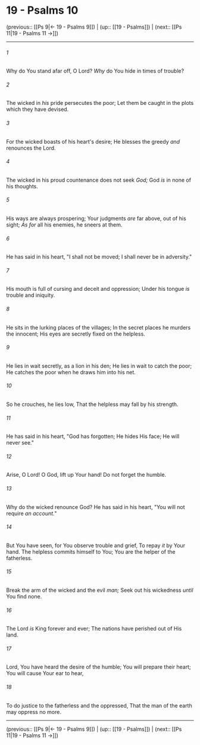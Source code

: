 # 19 - Psalms 10

(previous:: [[Ps 9|← 19 - Psalms 9]]) | (up:: [[19 - Psalms]]) | (next:: [[Ps 11|19 - Psalms 11 →]])

***


###### 1 
Why do You stand afar off, O Lord? _Why_ do You hide in times of trouble? 

###### 2 
The wicked in _his_ pride persecutes the poor; Let them be caught in the plots which they have devised. 

###### 3 
For the wicked boasts of his heart's desire; He blesses the greedy _and_ renounces the Lord. 

###### 4 
The wicked in his proud countenance does not seek _God;_ God _is_ in none of his thoughts. 

###### 5 
His ways are always prospering; Your judgments _are_ far above, out of his sight; _As for_ all his enemies, he sneers at them. 

###### 6 
He has said in his heart, "I shall not be moved; I shall never be in adversity." 

###### 7 
His mouth is full of cursing and deceit and oppression; Under his tongue _is_ trouble and iniquity. 

###### 8 
He sits in the lurking places of the villages; In the secret places he murders the innocent; His eyes are secretly fixed on the helpless. 

###### 9 
He lies in wait secretly, as a lion in his den; He lies in wait to catch the poor; He catches the poor when he draws him into his net. 

###### 10 
So he crouches, he lies low, That the helpless may fall by his strength. 

###### 11 
He has said in his heart, "God has forgotten; He hides His face; He will never see." 

###### 12 
Arise, O Lord! O God, lift up Your hand! Do not forget the humble. 

###### 13 
Why do the wicked renounce God? He has said in his heart, "You will not require _an account._" 

###### 14 
But You have seen, for You observe trouble and grief, To repay _it_ by Your hand. The helpless commits himself to You; You are the helper of the fatherless. 

###### 15 
Break the arm of the wicked and the evil _man;_ Seek out his wickedness _until_ You find none. 

###### 16 
The Lord _is_ King forever and ever; The nations have perished out of His land. 

###### 17 
Lord, You have heard the desire of the humble; You will prepare their heart; You will cause Your ear to hear, 

###### 18 
To do justice to the fatherless and the oppressed, That the man of the earth may oppress no more.

***

(previous:: [[Ps 9|← 19 - Psalms 9]]) | (up:: [[19 - Psalms]]) | (next:: [[Ps 11|19 - Psalms 11 →]])
